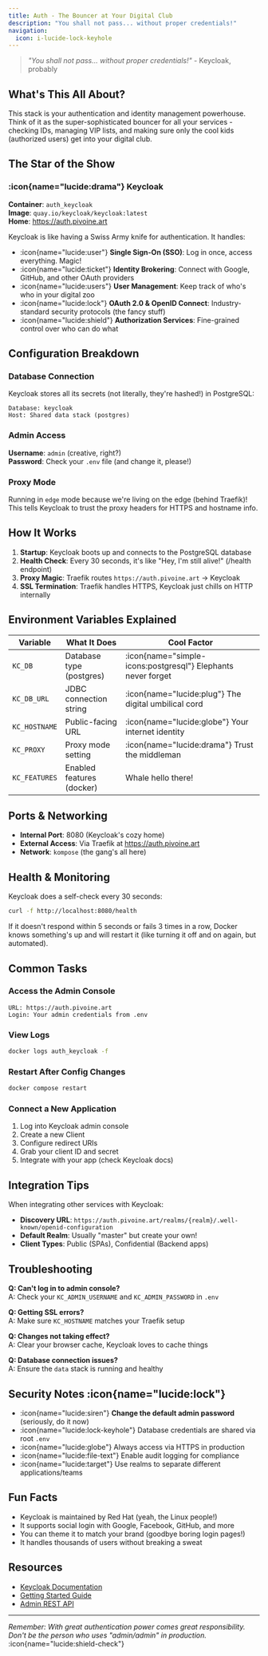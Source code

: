 ```yaml
---
title: Auth - The Bouncer at Your Digital Club
description: "You shall not pass... without proper credentials!"
navigation:
  icon: i-lucide-lock-keyhole
---
```


> *"You shall not pass... without proper credentials!"* - Keycloak, probably

## What's This All About?

This stack is your authentication and identity management powerhouse. Think of it as the super-sophisticated bouncer for all your services - checking IDs, managing VIP lists, and making sure only the cool kids (authorized users) get into your digital club.

## The Star of the Show

### :icon{name="lucide:drama"} Keycloak

**Container**: `auth_keycloak`  
**Image**: `quay.io/keycloak/keycloak:latest`  
**Home**: https://auth.pivoine.art

Keycloak is like having a Swiss Army knife for authentication. It handles:
- :icon{name="lucide:user"} **Single Sign-On (SSO)**: Log in once, access everything. Magic!
- :icon{name="lucide:ticket"} **Identity Brokering**: Connect with Google, GitHub, and other OAuth providers
- :icon{name="lucide:users"} **User Management**: Keep track of who's who in your digital zoo
- :icon{name="lucide:lock"} **OAuth 2.0 & OpenID Connect**: Industry-standard security protocols (the fancy stuff)
- :icon{name="lucide:shield"} **Authorization Services**: Fine-grained control over who can do what

## Configuration Breakdown

### Database Connection
Keycloak stores all its secrets (not literally, they're hashed!) in PostgreSQL:
```
Database: keycloak
Host: Shared data stack (postgres)
```

### Admin Access
**Username**: `admin` (creative, right?)  
**Password**: Check your `.env` file (and change it, please!)

### Proxy Mode
Running in `edge` mode because we're living on the edge (behind Traefik)! This tells Keycloak to trust the proxy headers for HTTPS and hostname info.

## How It Works

1. **Startup**: Keycloak boots up and connects to the PostgreSQL database
2. **Health Check**: Every 30 seconds, it's like "Hey, I'm still alive!" (/health endpoint)
3. **Proxy Magic**: Traefik routes `https://auth.pivoine.art` → Keycloak
4. **SSL Termination**: Traefik handles HTTPS, Keycloak just chills on HTTP internally

## Environment Variables Explained

| Variable | What It Does | Cool Factor |
|----------|-------------|-------------|
| `KC_DB` | Database type (postgres) | :icon{name="simple-icons:postgresql"} Elephants never forget |
| `KC_DB_URL` | JDBC connection string | :icon{name="lucide:plug"} The digital umbilical cord |
| `KC_HOSTNAME` | Public-facing URL | :icon{name="lucide:globe"} Your internet identity |
| `KC_PROXY` | Proxy mode setting | :icon{name="lucide:drama"} Trust the middleman |
| `KC_FEATURES` | Enabled features (docker) |  Whale hello there! |

## Ports & Networking

- **Internal Port**: 8080 (Keycloak's cozy home)
- **External Access**: Via Traefik at https://auth.pivoine.art
- **Network**: `kompose` (the gang's all here)

## Health & Monitoring

Keycloak does a self-check every 30 seconds:
```bash
curl -f http://localhost:8080/health
```
If it doesn't respond within 5 seconds or fails 3 times in a row, Docker knows something's up and will restart it (like turning it off and on again, but automated).

## Common Tasks

### Access the Admin Console
```
URL: https://auth.pivoine.art
Login: Your admin credentials from .env
```

### View Logs
```bash
docker logs auth_keycloak -f
```

### Restart After Config Changes
```bash
docker compose restart
```

### Connect a New Application
1. Log into Keycloak admin console
2. Create a new Client
3. Configure redirect URIs
4. Grab your client ID and secret
5. Integrate with your app (check Keycloak docs)

## Integration Tips

When integrating other services with Keycloak:
- **Discovery URL**: `https://auth.pivoine.art/realms/{realm}/.well-known/openid-configuration`
- **Default Realm**: Usually "master" but create your own!
- **Client Types**: Public (SPAs), Confidential (Backend apps)

## Troubleshooting

**Q: Can't log in to admin console?**  
A: Check your `KC_ADMIN_USERNAME` and `KC_ADMIN_PASSWORD` in `.env`

**Q: Getting SSL errors?**  
A: Make sure `KC_HOSTNAME` matches your Traefik setup

**Q: Changes not taking effect?**  
A: Clear your browser cache, Keycloak loves to cache things

**Q: Database connection issues?**  
A: Ensure the `data` stack is running and healthy

## Security Notes :icon{name="lucide:lock"}

- :icon{name="lucide:siren"} **Change the default admin password** (seriously, do it now)
- :icon{name="lucide:lock-keyhole"} Database credentials are shared via root `.env`
- :icon{name="lucide:globe"} Always access via HTTPS in production
- :icon{name="lucide:file-text"} Enable audit logging for compliance
- :icon{name="lucide:target"} Use realms to separate different applications/teams

## Fun Facts

- Keycloak is maintained by Red Hat (yeah, the Linux people!)
- It supports social login with Google, Facebook, GitHub, and more
- You can theme it to match your brand (goodbye boring login pages!)
- It handles thousands of users without breaking a sweat

## Resources

- [Keycloak Documentation](https://www.keycloak.org/documentation)
- [Getting Started Guide](https://www.keycloak.org/guides#getting-started)
- [Admin REST API](https://www.keycloak.org/docs-api/latest/rest-api/)

---

*Remember: With great authentication power comes great responsibility. Don't be the person who uses "admin/admin" in production.* :icon{name="lucide:shield-check"}
